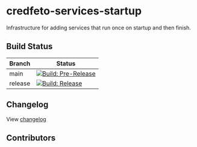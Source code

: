 # credfeto-services-startup

Infrastructure for adding services that run once on startup and then finish.

## Build Status

| Branch  | Status                                                                                                                                                                                                                                                  |
|---------|---------------------------------------------------------------------------------------------------------------------------------------------------------------------------------------------------------------------------------------------------------|
| main    | [![Build: Pre-Release](https://github.com/credfeto/credfeto-services-startup/actions/workflows/build-and-publish-pre-release.yml/badge.svg)](https://github.com/credfeto/credfeto-services-startup/actions/workflows/build-and-publish-pre-release.yml) |
| release | [![Build: Release](https://github.com/credfeto/credfeto-services-startup/actions/workflows/build-and-publish-release.yml/badge.svg)](https://github.com/credfeto/credfeto-services-startup/actions/workflows/build-and-publish-release.yml)             |

## Changelog

View [changelog](CHANGELOG.md)

## Contributors

<!-- ALL-CONTRIBUTORS-LIST:START - Do not remove or modify this section -->
<!-- prettier-ignore-start -->
<!-- markdownlint-disable -->

<!-- markdownlint-restore -->
<!-- prettier-ignore-end -->

<!-- ALL-CONTRIBUTORS-LIST:END -->